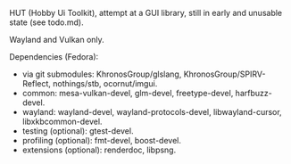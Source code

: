 HUT (Hobby Ui Toolkit), attempt at a GUI library, still in early and unusable state (see todo.md).

Wayland and Vulkan only.

Dependencies (Fedora):
- via git submodules: KhronosGroup/glslang, KhronosGroup/SPIRV-Reflect, nothings/stb, ocornut/imgui.
- common: mesa-vulkan-devel, glm-devel, freetype-devel, harfbuzz-devel.
- wayland: wayland-devel, wayland-protocols-devel, libwayland-cursor, libxkbcommon-devel.
- testing (optional): gtest-devel.
- profiling (optional): fmt-devel, boost-devel.
- extensions (optional): renderdoc, libpsng.
